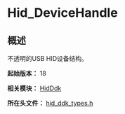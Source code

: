 # Hid_DeviceHandle
<!--Kit: Driver Development Kit-->
<!--Subsystem: Driver-->
<!--Owner: @lixinsheng2-->
<!--SE: @w00373942-->
<!--TSE: @dong-dongzhen-->

## 概述

不透明的USB HID设备结构。

**起始版本：** 18

**相关模块：** [HidDdk](capi-hidddk.md)

**所在头文件：** [hid_ddk_types.h](capi-hid-ddk-types-h.md)

